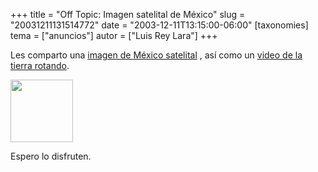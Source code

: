 +++
title = "Off Topic: Imagen satelital de México"
slug = "20031211131514772"
date = "2003-12-11T13:15:00-06:00"
[taxonomies]
tema = ["anuncios"]
autor = ["Luis Rey Lara"]
+++

Les comparto una [imagen de México
satelital](http://luisrey.red-libre.org/datos/globe_west_2048.jpg) , así
como un [video de la tierra
rotando](http://luisrey.red-libre.org/datos/rotate_320.mpeg).

<img src="http://glib.org.mx/images/articles/20031211131514772_1.jpg"
width="100" height="100" />

Espero lo disfruten.

